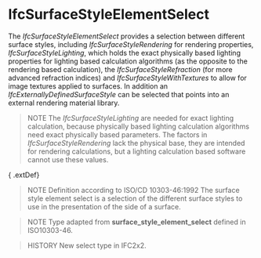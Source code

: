 # IfcSurfaceStyleElementSelect

The _IfcSurfaceStyleElementSelect_ provides a selection between different surface styles, including _IfcSurfaceStyleRendering_ for rendering properties, _IfcSurfaceStyleLighting_, which holds the exact physically based lighting properties for lighting based calculation algorithms (as the opposite to the rendering based calculation), the _IfcSurfaceStyleRefraction_ (for more advanced refraction indices) and _IfcSurfaceStyleWithTextures_ to allow for image textures applied to surfaces. In addition an _IfcExternallyDefinedSurfaceStyle_ can be selected that points into an external rendering material library.<!-- end of definition -->

> NOTE The _IfcSurfaceStyleLighting_ are needed for exact lighting calculation, because physically based lighting calculation algorithms need exact physically based parameters. The factors in _IfcSurfaceStyleRendering_ lack the physical base, they are intended for rendering calculations, but a lighting calculation based software cannot use these values.

{ .extDef}
> NOTE Definition according to ISO/CD 10303-46:1992
> The surface style element select is a selection of the different surface styles to use in the presentation of the side of a surface.

> NOTE Type adapted from **surface_style_element_select** defined in ISO10303-46.

> HISTORY New select type in IFC2x2.
